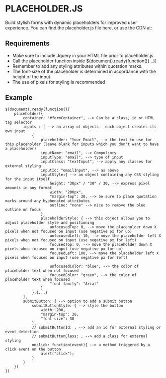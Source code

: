 # PLACEHOLDER.JS

Build stylish forms with dynamic placeholders for improved user experience.
You can find the placeholder.js file here, or use the CDN at:

## Requirements

* Make sure to include Jquery in your HTML file prior to placeholder.js.
* Call the placeholder function inside $(document).ready(function(){...})
* Remember to add any styling attributes within quotation marks.
* The font-size of the placeholder is determined in accordance with the height of the input
* The use of pixels for styling is recommended


## Example

```
$(document).ready(function(){
	placeholder({
		container: "#formContainer", --> Can be a class, id or HTML tag selector
		inputs : [ --> an array of objects - each object creates its own input
			{
				placeholder: "Your Email", --> the text to use for this placeholder (leave blank for inputs which you don't want to have a placeholder)
				inputName: "email", --> Compulsory
				inputType: "email", --> type of input
				inputClass: "textInput", --> apply any classes for external styling
				inputId: "emailInput", --> as above
				inputStyle:{ --> an object containing any CSS styling for the input itself
					height: "30px" / "30" / 30, --> express pixel amounts in any format
					width: "200px",
					"margin-top": 30, --> be sure to place quotation marks around any hyphenated attributes
					outline: "none" --> nice to remove the blue outline on focus
				},
				placeholderStyle: { --> this object allows you to adjust placeholder style and positioning
					unfocusedTop: 0, --> move the placeholder down X pixels when not focused on input (use negative px for up)
					unfocusedLeft: 10, --> move the placeholder left X pixels when not focused on input (use negative px for left)
					focusedTop: 0, --> move the placeholder down X pixels when focused on input (use negative px for up)
					focusedLeft: 100, --> move the placeholder left X pixels when focused on input (use negative px for left)

					unfocusedColor: "blue", --> the color of placeholder text when not focused
					focusedColor: "green", --> the color of placeholder text when focused
					"font-family": "Arial"
				}
			},{...}
		],
		submitButton: { --> option to add a submit button
			submitButtonStyle: { --> style the button
				width: 200,
				"margin-top": 30,
				"font-size": 30
			},
			// submitButtonId: , --> add an id for external styling or event detection
			// submitButtonClass: , --> add a class for external styling
			onclick: function(event){ --> a method triggered by a click event on the button
				alert("click");
			}
		}
	})
})
```
